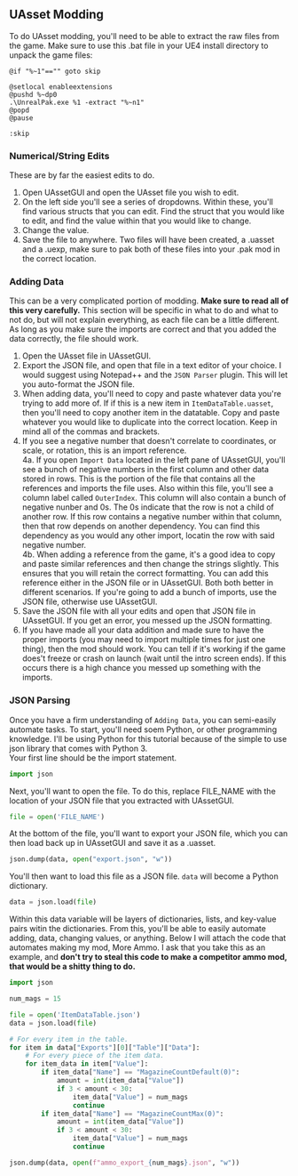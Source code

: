 ## UAsset Modding
To do  UAsset modding, you'll need to be able to extract the raw files from the game. Make sure to use this .bat file in your UE4 install directory to unpack the game files:
```batch
@if "%~1"=="" goto skip

@setlocal enableextensions
@pushd %~dp0
.\UnrealPak.exe %1 -extract "%~n1"
@popd
@pause

:skip
```

### Numerical/String Edits  
These are by far the easiest edits to do. 
1. Open UAssetGUI and open the UAsset file you wish to edit.
2. On the left side you'll see a series of dropdowns. Within these, you'll find various structs that you can edit. Find the struct that you would like to edit, and find the value within that you would like to change.
3. Change the value. 
4. Save the file to anywhere. Two files will have been created, a .uasset and a .uexp, make sure to pak both of these files into your .pak mod in the correct location.
	
### Adding Data  
This can be a very complicated portion of modding. **Make sure to read all of this very carefully.** This section will be specific in what to do and what to not do, but will not explain everything, as each file can be a little different. As long as you make sure the imports are correct and that you added the data correctly, the file should work.

1. Open the UAsset file in UAssetGUI.
2. Export the JSON file, and open that file in a text editor of your choice. I would suggest using Notepad++ and the `JSON Parser` plugin. This will let you auto-format the JSON file. 
3. When adding data, you'll need to copy and paste whatever data you're trying to add more of. If if this is a new item in `ItemDataTable.uasset`, then you'll need to copy another item in the datatable. Copy and paste whatever you would like to duplicate into the correct location. Keep in mind all of the commas and brackets.
4. If you see a negative number that doesn't correlate to coordinates, or scale, or rotation, this is an import reference.  
4a. If you open `Import Data` located in the left pane of UAssetGUI, you'll see a bunch of negative numbers in the first column and other data stored in rows. This is the portion of the file that contains all the references and imports the file uses. Also within this file, you'll see a column label called `OuterIndex`. This column will also contain a bunch of negative nunber and 0s. The 0s indicate that the row is not a child of another row. If this row contains a negative number within that column, then that row depends on another dependency. You can find this dependency as you would any other import, locatin the row with said negative number.  
4b. When adding a reference from the game, it's a good idea to copy and paste similar references and then change the strings slightly. This ensures that you will retain the correct formatting. You can add this reference either in the JSON file or in UAssetGUI. Both both better in different scenarios. If you're going to add a bunch of imports, use the JSON file, otherwise use UAssetGUI.
5. Save the JSON file with all your edits and open that JSON file in UAssetGUI. If you get an error, you messed up the JSON formatting.
6. If you have made all your data addition and made sure to have the proper imports (you may need to import multiple times for just one thing), then the mod should work. You can tell if it's working if the game does't freeze or crash on launch (wait until the intro screen ends). If this occurs there is a high chance you messed up something with the imports.


### JSON Parsing
Once you have a firm understanding of `Adding Data`, you can semi-easily automate tasks. To start, you'll need soem Python, or other programming knowledge. I'll be using Python for this tutorial because of the simple to use json library that comes with Python 3.  
Your first line should be the import statement.
```python
import json
```
Next, you'll want to open the file. To do this, replace FILE_NAME with the location of your JSON file that you extracted with UAssetGUI.
```python
file = open('FILE_NAME')
```
At the bottom of the file, you'll want to export your JSON file, which you can then load back up in UAssetGUI and save it as a .uasset.
```python
json.dump(data, open("export.json", "w"))
```

You'll then want to load this file as a JSON file. `data` will become a Python dictionary.
```python
data = json.load(file)
```
Within this data variable will be layers of dictionaries, lists, and key-value pairs witin the dictionaries. From this, you'll be able to easily automate adding, data, changing values, or anything. Below I will attach the code that automates making my mod, More Ammo. I ask that you take this as an example, and **don't try to steal this code to make a competitor ammo mod, that would be a shitty thing to do.**  
```python
import json

num_mags = 15

file = open('ItemDataTable.json')
data = json.load(file)

# For every item in the table.
for item in data["Exports"][0]["Table"]["Data"]:
    # For every piece of the item data.
    for item_data in item["Value"]:
        if item_data["Name"] == "MagazineCountDefault(0)":
            amount = int(item_data["Value"])
            if 3 < amount < 30:
                item_data["Value"] = num_mags
                continue
        if item_data["Name"] == "MagazineCountMax(0)":
            amount = int(item_data["Value"])
            if 3 < amount < 30:
                item_data["Value"] = num_mags
                continue

json.dump(data, open(f"ammo_export_{num_mags}.json", "w"))

```

